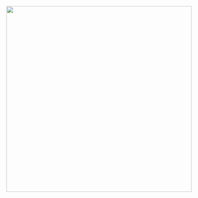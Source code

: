 <div id="header" align="center">
    <img src="https://media.giphy.com/media/7JQD2eBmQULZwQvG5O/giphy.gif" width="500" />
</div>
